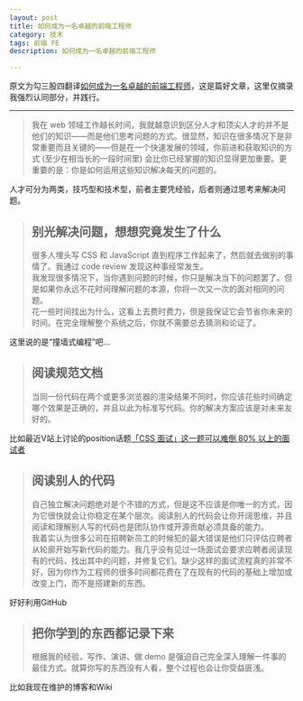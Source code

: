 ```yaml
---
layout: post
title: 如何成为一名卓越的前端工程师
category: 技术
tags: 前端 FE
description: 如何成为一名卓越的前端工程师

---
```


原文为勾三股四翻译[如何成为一名卓越的前端工程师](http://jiongks.name/blog/how-to-become-a-great-front-end-engineer/#comment-105937)，这是篇好文章，这里仅摘录我强烈认同部分，并践行。

---

> 我在 web 领域工作越长时间，我就越意识到区分人才和顶尖人才的并不是他们的知识——而是他们思考问题的方式。很显然，知识在很多情况下是非常重要而且关键的——但是在一个快速发展的领域，你前进和获取知识的方式 (至少在相当长的一段时间里) 会比你已经掌握的知识显得更加重要。更重要的是：你是如何运用这些知识解决每天的问题的。

人才可分为两类，技巧型和技术型，前者主要凭经验，后者则通过思考来解决问题。

> ## 别光解决问题，想想究竟发生了什么
> 很多人埋头写 CSS 和 JavaScript 直到程序工作起来了，然后就去做别的事情了。我通过 code review 发现这种事经常发生。  
> 我发现很多情况下，当你遇到问题的时候，你只是解决当下的问题罢了。但是如果你永远不花时间理解问题的本源，你将一次又一次的面对相同的问题。  
> 花一些时间找出为什么，这看上去费时费力，但是我保证它会节省你未来的时间。在完全理解整个系统之后，你就不需要总去猜测和论证了。

这里说的是“撞墙式编程”吧...

> ## 阅读规范文档
> 当同一份代码在两个或更多浏览器的渲染结果不同时，你应该花些时间确定哪个效果是正确的，并且以此为标准写代码。你的解决方案应该是对未来友好的。

比如最近V站上讨论的position话题[「CSS 面试」这一题可以难倒 80% 以上的面试者](https://www.v2ex.com/t/213833)

> ## 阅读别人的代码
> 自己独立解决问题绝对是个不错的方式，但是这不应该是你唯一的方式，因为它很快就会让你稳定在某个层次。阅读别人的代码会让你开阔思维，并且阅读和理解别人写的代码也是团队协作或开源贡献必须具备的能力。  
> 我着实认为很多公司在招聘新员工的时候犯的最大错误是他们只评估应聘者从轮廓开始写新代码的能力。我几乎没有见过一场面试会要求应聘者阅读现有的代码，找出其中的问题，并修复它们。缺少这样的面试流程真的非常不好，因为你作为工程师的很多时间都花费在了在现有的代码的基础上增加或改变上门，而不是搭建新的东西。

好好利用GitHub

> ## 把你学到的东西都记录下来
> 根据我的经验，写作、演讲、做 demo 是强迫自己完全深入理解一件事的最佳方式。就算你写的东西没有人看，整个过程也会让你受益匪浅。

比如我现在维护的博客和Wiki
